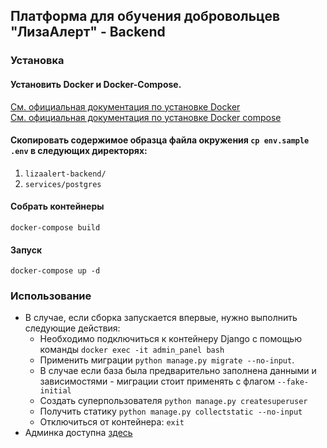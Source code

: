## Платформа для обучения добровольцев "ЛизаАлерт" - Backend

### Установка

#### Установить Docker и Docker-Compose.

[См. официальная документация по установке Docker](https://docs.docker.com/engine/install/) <br>
[См. официальная документация по установке Docker compose](https://docs.docker.com/compose/install/)


#### Скопировать содержимое образца файла окружения `cp env.sample .env` в следующих директорях:
1. `lizaalert-backend/`
2. `services/postgres`

#### Собрать контейнеры

`docker-compose build`

#### Запуск

`docker-compose up -d`

### Использование

- В случае, если сборка запускается впервые, нужно выполнить следующие действия:
  - Необходимо подключиться к контейнеру Django с помощью команды `docker exec -it admin_panel bash`
  - Применить миграции `python manage.py migrate --no-input`. 
  - В случае если база была предварительно заполнена данными и зависимостями - миграции стоит применять с флагом `--fake-initial`
  - Создать суперпользователя `python manage.py createsuperuser`
  - Получить статику `python manage.py collectstatic --no-input`
  - Отключиться от контейнера: `exit`
- Админка доступна [здесь](http://localhost:8000/admin)
